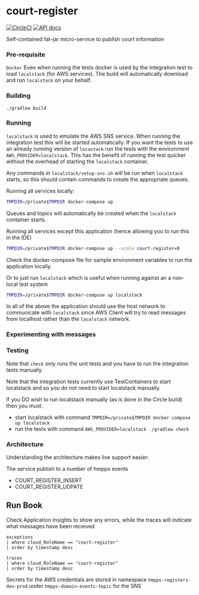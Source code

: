 # court-register

[![CircleCI](https://circleci.com/gh/ministryofjustice/court-register/tree/main.svg?style=svg)](https://circleci.com/gh/ministryofjustice/court-register)
[![API docs](https://img.shields.io/badge/API_docs_-view-85EA2D.svg?logo=swagger)](https://court-register-dev.hmpps.service.justice.gov.uk/swagger-ui.html)

Self-contained fat-jar micro-service to publish court information

### Pre-requisite

`Docker` Even when running the tests docker is used by the integration test to load `localstack` (for AWS services). The build will automatically download and run `localstack` on your behalf.

### Building

```./gradlew build```

### Running

`localstack` is used to emulate the AWS SNS service. When running the integration test this will be started automatically. If you want the tests to use an already running version of `locastack` run the tests with the environment `AWS_PROVIDER=localstack`. This has the benefit of running the test quicker without the overhead of starting the `localstack` container.

Any commands in `localstack/setup-sns.sh` will be run when `localstack` starts, so this should contain commands to create the appropriate queues.

Running all services locally:
```bash
TMPDIR=/private$TMPDIR docker-compose up 
```
Queues and topics will automatically be created when the `localstack` container starts.

Running all services except this application (hence allowing you to run this in the IDE)

```bash
TMPDIR=/private$TMPDIR docker-compose up --scale court-register=0 
```

Check the docker-compose file for sample environment variables to run the application locally.

Or to just run `localstack` which is useful when running against an a non-local test system

```bash
TMPDIR=/private$TMPDIR docker-compose up localstack 
```

In all of the above the application should use the host network to communicate with `localstack` since AWS Client will try to read messages from localhost rather than the `localstack` network.
### Experimenting with messages


### Testing

Note that `check` only runs the unit tests and you have to run the integration tests manually.

Note that the integration tests currently use TestContainers to start localstack and so you do not need to start localstack manually.

If you DO wish to run localstack manually (as is done in the Circle build) then you must:
* start localstack with command `TMPDIR=/private$TMPDIR docker-compose up localstack`
* run the tests with command `AWS_PROVIDER=localstack ./gradlew check`


### Architecture

Understanding the architecture makes live support easier:

The service publish to a number of hmpps events

* COURT_REGISTER_INSERT
* COURT_REGISTER_UDPATE

## Run Book

Check Application Insights to show any errors, while the traces will indicate what messages have been received

```bigquery
exceptions
| where cloud_RoleName == "court-register"
| order by timestamp desc 

```

```bigquery
traces
| where cloud_RoleName == "court-register"
| order by timestamp desc 
```

Secrets for the AWS credentials are stored in namespace `hmpps-registers-dev-prod` under `hmpps-domain-events-topic` for the SNS


